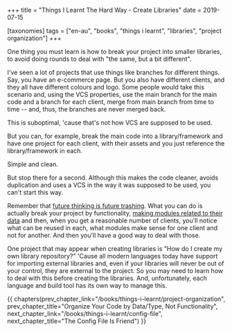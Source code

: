 +++
title = "Things I Learnt The Hard Way - Create Libraries"
date = 2019-07-15

[taxonomies]
tags = ["en-au", "books", "things i learnt", "libraries", "project organization"]
+++

One thing you must learn is how to break your project into smaller libraries,
to avoid doing rounds to deal with "the same, but a bit different".

<!-- more -->

I've seen a lot of projects that use things like branches for different
things. Say, you have an e-commerce page. But you also have different clients,
and they all have different colours and logo. Some people would take this
scenario and, using the VCS properties, use the main branch for the main code
and a branch for each client, merge from main branch from time to time -- and,
thus, the branches are never merged back.

This is suboptimal, 'cause that's not how VCS are supposed to be used.

But you can, for example, break the main code into a library/framework and
have one project for each client, with their assets and you just reference the
library/framework in each.

Simple and clean.

But stop there for a second. Although this makes the code cleaner, avoids
duplication and uses a VCS in the way it was supposed to be used, you can't
start this way.

Remember that [future thinking is future
trashing](/books/things-i-learnt/future-trashing). What you can do is actually
break your project by functionality, [making modules related to their
data](/books/things-i-learnt/project-organization) and then, when you get a
reasonable number of clients, you'll notice what can be reused in each, what
modules make sense for one client and not for another. And then you'll have a
good way to deal with those.

One project that may appear when creating libraries is "How do I create my own
library repository?" 'Cause all modern languages today have support for
importing external libraries and, even if your libraries will never be out of
your control, they are external to the project. So you may need to learn how
to deal with this before creating the libraries. And, unfortunately, each
language and build tool has its own way to manage this.

{{ chapters(prev_chapter_link="/books/things-i-learnt/project-organization", prev_chapter_title="Organize Your Code by Data/Type, Not Functionality", next_chapter_link="/books/things-i-learnt/config-file", next_chapter_title="The Config File Is Friend") }}
